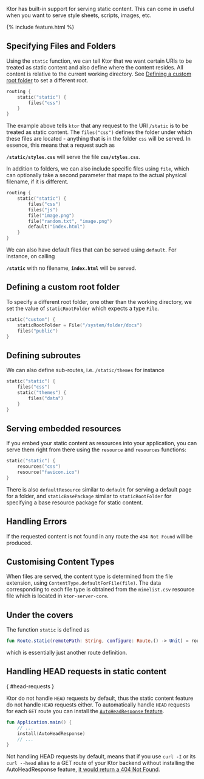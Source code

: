 [//]: # (title: Static Content)
[//]: # (caption: Serving Static Content)
[//]: # (category: servers)
[//]: # (permalink: /servers/features/static-content.html)
[//]: # (feature: feature)
[//]: # (artifact: io.ktor)
[//]: # (class: io.ktor.routing.Routing)
[//]: # (redirect_from: redirect_from)
[//]: # (- /features/static-content.html: - /features/static-content.html)
[//]: # (ktor_version_review: 1.0.0)

Ktor has built-in support for serving static content. This can come in useful when you want to serve style sheets, scripts, images, etc. 

{% include feature.html %}

## Specifying Files and Folders

Using the `static` function, we can tell Ktor that we want certain URIs to be treated as static content and also define where the content resides. All content is relative to the current working directory. 
See [Defining a custom root folder](#defining-a-custom-root-folder) to set a different root. 
      
```kotlin
routing {
    static("static") {
        files("css") 
    }
}
```

The example above tells `ktor` that any request to the URI `/static` is to be treated as static content. The `files("css")` defines the folder under which these files
 are located - anything that is in the folder `css` will be served. In essence, this means that a request such as
 

**`/static/styles.css`** will serve the file **`css/styles.css`**. 

In addition to folders, we can also include specific files using `file`, which can optionally take a second parameter that maps to the actual physical filename, if it is different.

```kotlin
routing {
    static("static") {
        files("css")
        files("js")
        file("image.png")
        file("random.txt", "image.png")
        default("index.html")
    }
}
```

We can also have default files that can be served using `default`. For instance, on calling

**`/static`** with no filename,  **`index.html`** will be served.

## Defining a custom root folder

To specify a different root folder, one other than the working directory, we set the value of `staticRootFolder` which expects a type `File`.

```kotlin
static("custom") {
    staticRootFolder = File("/system/folder/docs")
    files("public")
}
```

## Defining subroutes

We can also define sub-routes, i.e. `/static/themes` for instance

```kotlin
static("static") {
    files("css")
    static("themes") {
        files("data")
    }
}
```

## Serving embedded resources

If you embed your static content as resources into your application, you can serve them right from there using the `resource` and `resources` 
functions:

```kotlin
static("static") {
    resources("css")
    resource("favicon.ico")
}
```

There is also `defaultResource` similar to `default` for serving a default page for a folder, 
and `staticBasePackage` similar to `staticRootFolder` for specifying a base resource package for static content. 

## Handling Errors

If the requested content is not found in any route the `404 Not Found` will be produced.

## Customising Content Types

When files are served, the content type is determined from the file extension, using `ContentType.defaultForFile(file)`. The data corresponding
to each file type is obtained from the `mimelist.csv` resource file which is located in `ktor-server-core`. 

## Under the covers

The function `static` is defined as

```kotlin
fun Route.static(remotePath: String, configure: Route.() -> Unit) = route(remotePath, configure)
````

which is essentially just another route definition. 

## Handling HEAD requests in static content
{ #head-requests }

Ktor do not handle `HEAD` requests by default, thus the static content feature do not handle `HEAD` requests either.
To automatically handle `HEAD` requests for each `GET` route you can install the [`AutoHeadResponse` feature](/servers/features/autoheadresponse.html).

```kotlin
fun Application.main() {
    // ...
    install(AutoHeadResponse) 
    // ...
}
```

Not handling HEAD requests by default, means that if you use `curl -I` or its `curl --head` alias to a GET route
of your Ktor backend without installing the AutoHeadResponse feature,
[it would return a 404 Not Found](/quickstart/faq.html#curl-head-not-found).